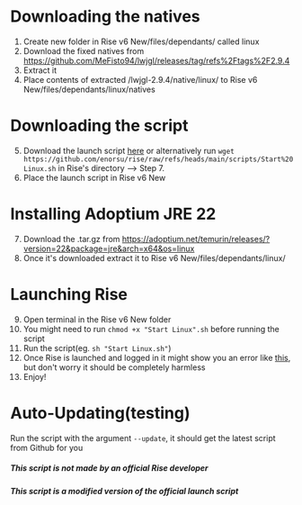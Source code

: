 # Downloading the natives

1. Create new folder in Rise v6 New/files/dependants/ called linux
2. Download the fixed natives from https://github.com/MeFisto94/lwjgl/releases/tag/refs%2Ftags%2F2.9.4
3. Extract it
4. Place contents of extracted /lwjgl-2.9.4/native/linux/ to Rise v6 New/files/dependants/linux/natives

# Downloading the script

5. Download the launch script [here](https://github.com/enorsu/rise-on-linux/raw/refs/heads/main/scripts/Start%20Linux.sh) or alternatively run `wget https://github.com/enorsu/rise/raw/refs/heads/main/scripts/Start%20Linux.sh` in Rise's directory --> Step 7.
6. Place the launch script in Rise v6 New

# Installing Adoptium JRE 22

7. Download the .tar.gz from https://adoptium.net/temurin/releases/?version=22&package=jre&arch=x64&os=linux
8. Once it's downloaded extract it to Rise v6 New/files/dependants/linux/

# Launching Rise

9. Open terminal in the Rise v6 New folder
10. You might need to run `chmod +x "Start Linux".sh` before running the script
11. Run the script(eg. `sh "Start Linux.sh"`)
12. Once Rise is launched and logged in it might show you an error like [this](https://imgur.com/a/nEcYdgB), but don't worry it should be completely harmless
13. Enjoy!

# Auto-Updating(testing)
Run the script with the argument `--update`, it should get the latest script from Github for you

<h5>This script is not made by an official Rise developer</h5>
<h5>This script is a modified version of the official launch script</h5>
